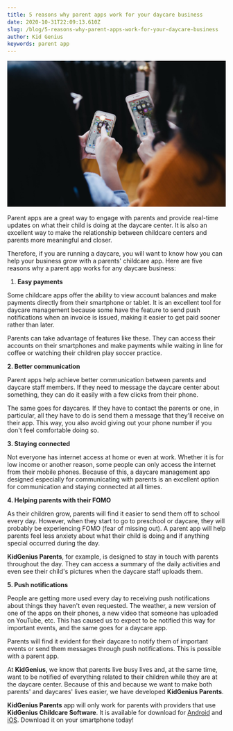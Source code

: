 ```yaml
---
title: 5 reasons why parent apps work for your daycare business
date: 2020-10-31T22:09:13.610Z
slug: /blog/5-reasons-why-parent-apps-work-for-your-daycare-business
author: Kid Genius
keywords: parent app
---
```

![parent app](parent-app.jpg "parent app")

Parent apps are a great way to engage with parents and provide real-time updates on what their child is doing at the daycare center. It is also an excellent way to make the relationship between childcare centers and parents more meaningful and closer.

Therefore, if you are running a daycare, you will want to know how you can help your business grow with a parents' childcare app. Here are five reasons why a parent app works for any daycare business:

1. **Easy payments**

Some childcare apps offer the ability to view account balances and make payments directly from their smartphone or tablet. It is an excellent tool for daycare management because some have the feature to send push notifications when an invoice is issued, making it easier to get paid sooner rather than later.

Parents can take advantage of features like these. They can access their accounts on their smartphones and make payments while waiting in line for coffee or watching their children play soccer practice.

**2. Better communication**

Parent apps help achieve better communication between parents and daycare staff members. If they need to message the daycare center about something, they can do it easily with a few clicks from their phone.

The same goes for daycares. If they have to contact the parents or one, in particular, all they have to do is send them a message that they'll receive on their app. This way, you also avoid giving out your phone number if you don't feel comfortable doing so.

**3. Staying connected**

Not everyone has internet access at home or even at work. Whether it is for low income or another reason, some people can only access the internet from their mobile phones. Because of this, a daycare management app designed especially for communicating with parents is an excellent option for communication and staying connected at all times.

**4. Helping parents with their FOMO**

As their children grow, parents will find it easier to send them off to school every day. However, when they start to go to preschool or daycare, they will probably be experiencing FOMO (fear of missing out). A parent app will help parents feel less anxiety about what their child is doing and if anything special occurred during the day.

**KidGenius Parents**, for example, is designed to stay in touch with parents throughout the day. They can access a summary of the daily activities and even see their child's pictures when the daycare staff uploads them.

**5. Push notifications**

People are getting more used every day to receiving push notifications about things they haven't even requested. The weather, a new version of one of the apps on their phones, a new video that someone has uploaded on YouTube, etc. This has caused us to expect to be notified this way for important events, and the same goes for a daycare app.

Parents will find it evident for their daycare to notify them of important events or send them messages through push notifications. This is possible with a parent app.

At **KidGenius**, we know that parents live busy lives and, at the same time, want to be notified of everything related to their children while they are at the daycare center. Because of this and because we want to make both parents' and daycares' lives easier, we have developed **KidGenius Parents**.

**KidGenius Parents** app will only work for parents with providers that use **KidGenius Childcare Software**. It is available for download for [Android](https://play.google.com/store/apps/details?id=com.kidgenius.parents) and [iOS](https://apps.apple.com/ca/app/kidgenius-parents/id1489814256). Download it on your smartphone today!